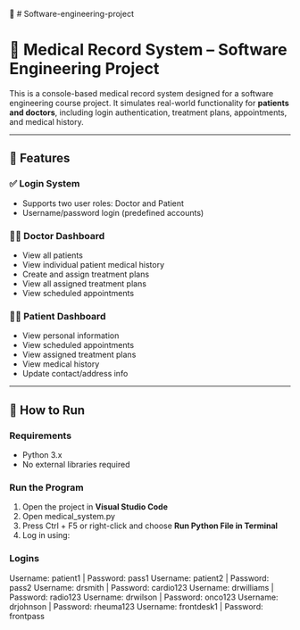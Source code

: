 🏥 # Software-engineering-project
# 🏥 Medical Record System – Software Engineering Project

This is a console-based medical record system designed for a software engineering course project. It simulates real-world functionality for **patients and doctors**, including login authentication, treatment plans, appointments, and medical history.

---

## 🔐 Features

### ✅ Login System
- Supports two user roles: Doctor and Patient
- Username/password login (predefined accounts)

### 👨‍⚕️ Doctor Dashboard
- View all patients
- View individual patient medical history
- Create and assign treatment plans
- View all assigned treatment plans
- View scheduled appointments

### 👩‍🦽 Patient Dashboard
- View personal information
- View scheduled appointments
- View assigned treatment plans
- View medical history
- Update contact/address info

---

## 🧪 How to Run

### Requirements
- Python 3.x
- No external libraries required

### Run the Program
1. Open the project in **Visual Studio Code**
2. Open medical_system.py
3. Press Ctrl + F5 or right-click and choose **Run Python File in Terminal**
4. Log in using:

### Logins
Username: patient1   | Password: pass1
Username: patient2   | Password: pass2
Username: drsmith    | Password: cardio123
Username: drwilliams | Password: radio123
Username: drwilson   | Password: onco123
Username: drjohnson  | Password: rheuma123
Username: frontdesk1 | Password: frontpass
